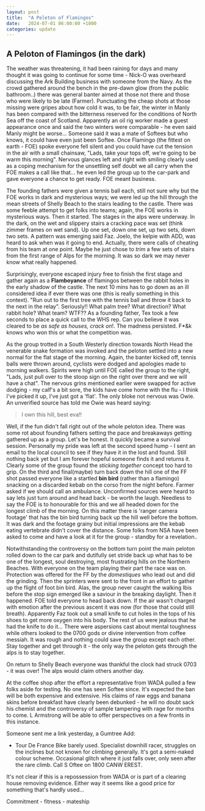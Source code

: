 ```yaml
---
layout: post
title:  "A Peleton of Flamingos"
date:   2024-07-01 06:00:00 +1000
categories: update
---
```


## A Peloton of Flamingos (in the dark) 

The weather was threatening, it had been raining for days and many thought it was going to continue for some time - Nick-O was overheard discussing the Ark Building business with someone from the Navy. As the crowd gathered around the bench in the pre-dawn glow (from the public bathroom..) there was general banter aimed at those not there and those who were likely to be late (Farmer). Punctuating the cheap shots at those missing were gripes about how cold it was, to be fair, the winter in Manly has been compared with the bitterness reserved for the conditions of North Sea off the coast of Scotland. Apparently an oil rig worker made a guest appearance once and said the two winters were comparable - he even said Manly might be worse... Someone said it was a mate of Softees but who knows, it could have even just been Softee. Once Flamingo (the fittest on earth - FOE) spoke everyone fell silent and you could have cut the tension in the air with a small chainsaw, "Lads, take your tops off, we're going to be warm this morning". Nervous glances left and right with smiling clearly used as a coping mechanism for the unsettling self doubt we all carry when the FOE makes a call like that... he even led the group up to the car-park and gave everyone a chance to get ready. FOE meant business. 

The founding fathers were given a tennis ball each, still not sure why but the FOE works in dark and mysterious ways; we were led up the hill through the mean streets of Shelly Beach to the stairs leading to the castle. There was some feeble attempt to get folks into teams; again, the FOE works in mysterious ways. Then it started. The stages in the alps were underway. In the dark, on the wet and slippery stairs a cracking pace was set (think zimmer frames on wet sand). Up one set, down one set, up two sets, down two sets. A pattern was emerging said Faz. Joelo, the kelpie with ADD, was heard to ask when was it going to end. Actually, there were calls of cheating from his team at one point. Maybe he just chose to *trim* a few sets of stairs from the first range of Alps for the morning. It was so dark we may never know what really happened. 

Surprisingly, everyone escaped injury free to finish the first stage and gather again as a **Flamboyance** of flamingos between the rabbit holes in the early shadow of the castle. The next 10 mins has to go down as an ill considered idea if ever there was one (this is really something in this context). "Run out to the first tree with the tennis ball and throw it back to the next in the relay". Seriously!! What palm tree? What direction? What rabbit hole? What team? WTF?? As a founding father, Tex took a few seconds to place a quick call to the WHS rep. Can you believe it was cleared to be *as safe as houses, crack on*!. The madness persisted. F*&k knows who won this or what the competition was. 

As the group trotted in a South Westerly direction towards North Head the venerable snake formation was invoked and the peloton settled into a new normal for the flat stage of the morning. Again, the banter kicked off, tennis balls were thrown around, cyclists were dodged and apologies made to morning walkers. Spirits were high until FOE called the group to the right, "Lads, just pull over to the stoop sign on the right over there and we will have a chat". The nervous grins mentioned earlier were swapped for active dodging - my calf's a bit sore, the kids have come home with the flu - I think I've picked it up, I've just got a 'flat'. The only bloke not nervous was Owie. An unverified source has told me Owie was heard saying:

>I own this hill, best eva!! 

Well, if the fun didn't fall right out of the whole peloton idea. There was some rot about founding fathers setting the pace and breakaways getting gathered up as a group. Let's be honest. It quickly became a survival session. Personally my pride was left at the second speed hump - I sent an email to the local council to see if they have it in the lost and found. Still nothing back yet but I am forever hopeful someone finds it and returns it. Clearly some of the group found the *sticking together* concept too hard to grip. On the third and final(maybe) turn back down the hill one of the FF shot passed everyone like a startled **bin bird** (rather than a flamingo) snacking on a discarded kebab on the corso from the night before. Farmer asked if we should call an ambulance. Unconfirmed sources were heard to say lets just turn around and head back - be worth the laugh. Needless to say the FOE is to honourable for this and we all headed down for the longest climb of the morning. On this matter there is 'ranger camera footage' that has the bin bird turning back up the hill well before the bottom. It was dark and the footage grainy but initial impressions are the kebab eating vertebrate didn't cover the distance. Some folks from NSA have been asked to come and have a look at it for the group - standby for a revelation.. 

Notwithstanding the controversy on the bottom turn point the main peloton rolled down to the car park and dutifully set stride back up what has to be one of the longest, soul destroying, most frustrating hills on the Northern Beaches. With everyone on the team playing their part the race was on. Protection was offered for the FF by the *domestiques* who lead out and did the grinding. Then the sprinters were sent to the front in an effort to gather up the flight of foot bin bird. Alas, the group never caught the walking Ibis before the stop sign emerged like a saviour in the breaking daylight. Then it happened. FOE told everyone to head back down. If the air wasn't charged with emotion after the previous ascent it was now (for those that could still breath). Apparently Faz took out a small knife to cut holes in the tops of his shoes to get more oxygen into his body. The rest of us were jealous that he had the knife to do it... There were aspersions cast about mental toughness while others looked to the 0700 gods or divine intervention from coffee messiah. It was rough and nothing could save the group except each other. Stay together and get through it - the only way the peloton gets through the alps is to stay together. 

On return to Shelly Beach everyone was thankful the clock had struck 0703 - it was over! The alps would claim others another day. 

At the coffee shop after the effort a representative from WADA pulled a few folks aside for testing. No one has seen Softee since. It's expected the ban will be both expensive and extensive. His claims of raw eggs and banana skins before breakfast have clearly been debunked - he will no doubt sack his chemist and the controversy of sample tampering with rage for months to come. L Armstrong will be able to offer perspectives on a few fronts in this instance. 

Someone sent me a link yesterday, a Gumtree Add:

- Tour De France Bike barely used. Specialist downhill racer, struggles on the inclines but not known for climbing generally. It's got a semi-naked colour scheme. Occasional glitch where it just falls over, only seen after the rare climb. Call S Oftee on 1800 CANW EREST. 

It's not clear if this is a repossession from WADA or is part of a clearing house removing evidence. Either way it seems like a good price for something that's hardly used... 

Commitment - fitness - mateship
